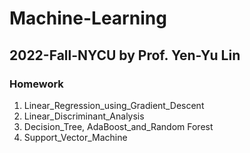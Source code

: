 # Machine-Learning
## 2022-Fall-NYCU by Prof. Yen-Yu Lin
### Homework
1. Linear_Regression_using_Gradient_Descent
2. Linear_Discriminant_Analysis
3. Decision_Tree, AdaBoost_and_Random Forest
4. Support_Vector_Machine
